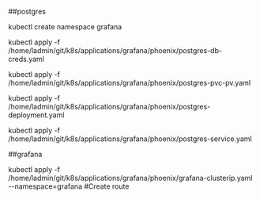 ##postgres

kubectl create namespace grafana

kubectl apply -f /home/ladmin/git/k8s/applications/grafana/phoenix/postgres-db-creds.yaml

kubectl apply -f /home/ladmin/git/k8s/applications/grafana/phoenix/postgres-pvc-pv.yaml

kubectl apply -f /home/ladmin/git/k8s/applications/grafana/phoenix/postgres-deployment.yaml

kubectl apply -f /home/ladmin/git/k8s/applications/grafana/phoenix/postgres-service.yaml

##grafana

kubectl apply -f /home/ladmin/git/k8s/applications/grafana/phoenix/grafana-clusterip.yaml --namespace=grafana
#Create route